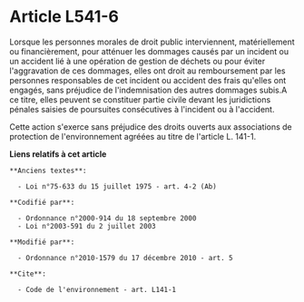 # Article L541-6

Lorsque les personnes morales de droit public interviennent, matériellement ou financièrement, pour atténuer les dommages
causés par un incident ou un accident lié à une opération de gestion de déchets ou pour éviter l'aggravation de ces dommages,
elles ont droit au remboursement par les personnes responsables de cet incident ou accident des frais qu'elles ont engagés,
sans préjudice de l'indemnisation des autres dommages subis.A ce titre, elles peuvent se constituer partie civile devant les
juridictions pénales saisies de poursuites consécutives à l'incident ou à l'accident. 

Cette action s'exerce sans préjudice des droits ouverts aux associations de protection de l'environnement agréées au titre de
l'article L. 141-1.

**Liens relatifs à cet article**

	**Anciens textes**:

	  - Loi n°75-633 du 15 juillet 1975 - art. 4-2 (Ab)

	**Codifié par**:

	  - Ordonnance n°2000-914 du 18 septembre 2000
	  - Loi n°2003-591 du 2 juillet 2003

	**Modifié par**:

	  - Ordonnance n°2010-1579 du 17 décembre 2010 - art. 5

	**Cite**:

	  - Code de l'environnement - art. L141-1
